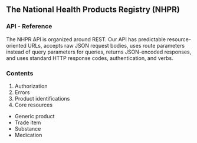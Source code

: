 ## The National Health Products Registry (NHPR)
### API - Reference

The NHPR API is organized around REST. Our API has predictable resource-oriented URLs, accepts raw JSON request bodies, uses route parameters instead of query parameters for queries, returns JSON-encoded responses, and uses standard HTTP response codes, authentication, and verbs.

### Contents

1. Authorization
2. Errors
3. Product identifications
4. Core resources
  - Generic product
  - Trade item
  - Substance
  - Medication
